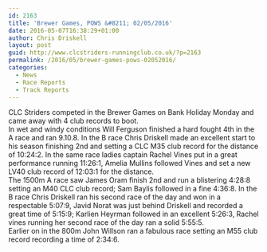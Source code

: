 ```yaml
---
id: 2163
title: 'Brewer Games, POWS &#8211; 02/05/2016'
date: 2016-05-07T16:38:29+01:00
author: Chris Driskell
layout: post
guid: http://www.clcstriders-runningclub.co.uk/?p=2163
permalink: /2016/05/brewer-games-pows-02052016/
categories:
  - News
  - Race Reports
  - Track Reports
---
```

CLC Striders competed in the Brewer Games on Bank Holiday Monday and came away with 4 club records to boot.  
In wet and windy conditions Will Ferguson finished a hard fought 4th in the A race and ran 9.10.8. In the B race Chris Driskell made an excellent start to his season finishing 2nd and setting a CLC M35 club record for the distance of 10:24:2. In the same race ladies captain Rachel Vines put in a great performance running 11:26:1, Amelia Mullins followed Vines and set a new LV40 club record of 12:03:1 for the distance.  
The 1500m A race saw James Oram finish 2nd and run a blistering 4:28:8 setting an M40 CLC club record; Sam Baylis followed in a fine 4:36:8. In the B race Chris Driskell ran his second race of the day and won in a respectable 5:07:9, Javid Norat was just behind Driskell and recorded a great time of 5:15:9; Karlien Heyrman followed in an excellent 5:26:3, Rachel vines running her second race of the day ran a solid 5:55:5.  
Earlier on in the 800m John Willson ran a fabulous race setting an M55 club record recording a time of 2:34:6.